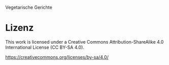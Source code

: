 Vegetarische Gerichte

Lizenz
======

This work is licensed under a Creative Commons Attribution-ShareAlike 4.0
International License (CC BY-SA 4.0).

https://creativecommons.org/licenses/by-sa/4.0/
